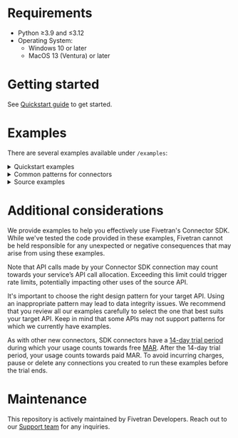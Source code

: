 # Requirements
- Python ≥3.9 and ≤3.12
- Operating System:
  - Windows 10 or later
  - MacOS 13 (Ventura) or later

# Getting started
See [Quickstart guide](https://fivetran.com/docs/connectors/connector-sdk/quickstart-guide) to get started.

# Examples
There are several examples available under `/examples`:

<details>
  <summary>
    Quickstart examples
  </summary>

### hello
This is the simplest, append-only example.

### local
This is an emulated source, without any calls out to the internet.

### configuration
This example shows how to use secrets.

### hashes
This example shows how to calculate a hash of fields and use it as primary key. It is useful in scenarios where the incoming rows do not have any field suitable to be used as a primary key.

### user_profiles
This example shows the use of Pandas DataFrames to manipulate data prior to sending to Fivetran.

### weather
This is a realistic example, using a public API, fetching data from NOAA.
</details>

<details>
<summary>
Common patterns for connectors
</summary>

<details>
<summary>
Cursors
</summary>

### records_with_no_created_at
This example shows how to work with records where the source does not provide a `created_at` (or equivalent) field.
It is useful when it's desired to keep track of when the record was first observed.

### multiple_tables_with_cursors
The parent-child relationship between tables from incremental API endpoints, with the complex cursor.

### marketstack
This code retrieves different stock tickers and the daily price for those tickers using Marketstack API. Refer to Marketstsck's [documentation](https://polygon.io/docs/stocks/getting-started)
</details>

### pagination
This is a simple pagination example template set for the following types of paginations:
- keyset
- next_page_url
- offset_based
- page_number

### specified_types
This example declares a schema and upserts all data types.

### unspecified_types
This example upserts all data types without specifying a schema.

### three_operations
This example shows how to use upsert, update and delete operations.

### priority_first_sync_for_high_volume_initial_syncs
A priority-first sync, pfs for short, is very helpful for high volume historical syncs. It is a sync strategy that prioritises fetching the most recent data first so that fresh data is ready for you to use more quickly.
This is a simple example of how you could implement the Priority-first sync strategy in a `connector.py` file for your connection.
</details>

<details>
<summary>
Source examples
</summary>

### Multiple code files
This example shows how you can write a complex connector comprising multiple `.py` files.

### aws_dynamo_db_authentication
This example shows how to authenticate to AWS using the IAM role credentials and use them to sync records from DynamoDB. Boto3 package is used to create an AWS client. Refer to the [Boto3 documentation](https://boto3.amazonaws.com/v1/documentation/api/latest/index.html).

### redshift
This is an example to show how to sync records from Redshift by using Connector SDK. You need to provide your Redshift credentials for this example to work.

### key_based_replication
This example shows key-based replication from database sources. Replication keys are columns that are used to identify new and updated data for replication. When you set a table to use Incremental Replication, you’ll also need to define a replication key for that table.

### accelo_api_connector_multithreading_enabled
This module implements a connector for syncing data from the Accelo API. It handles OAuth2 authentication, rate limiting, and data synchronization for companies,
invoices, payments, prospects, jobs, and staff. This is an example of multithreading used in the extraction of data from the source to improve connector performance. Multithreading helps to make API calls in parallel to pull data faster. This is also an example of using OAuth 2.0 client credentials flow. You need to provide your Accelo OAuth credentials for this example to work.

Refer to the Multithreading Guidelines in `api_threading_utils.py`.

### smartsheets
This is an example of how we can sync Smartsheets sheets by using Connector SDK. You need to provide your Smartsheets api_key for this example to work.

### aws_athena
This is an example of how we can sync data from AWS Athena by using Connector SDK. We have two examples, one utilises Boto3 and another utilizes SQLAlchemy with PyAthena.
You can use either, based on your requirements. You need to provide your AWS Athena credentials for this example to work.

</details>

# Additional considerations

We provide examples to help you effectively use Fivetran's Connector SDK. While we've tested the code provided in these examples, Fivetran cannot be held responsible for any unexpected or negative consequences that may arise from using these examples.

Note that API calls made by your Connector SDK connection may count towards your service’s API call allocation. Exceeding this limit could trigger rate limits, potentially impacting other uses of the source API.

It's important to choose the right design pattern for your target API. Using an inappropriate pattern may lead to data integrity issues. We recommend that you review all our examples carefully to select the one that best suits your target API. Keep in mind that some APIs may not support patterns for which we currently have examples.

As with other new connectors, SDK connectors have a [14-day trial period](https://fivetran.com/docs/getting-started/free-trials#newconnectorfreeuseperiod) during which your usage counts towards free [MAR](https://fivetran.com/docs/usage-based-pricing). After the 14-day trial period, your usage counts towards paid MAR. To avoid incurring charges, pause or delete any connections you created to run these examples before the trial ends.

# Maintenance
This repository is actively maintained by Fivetran Developers. Reach out to our [Support team](https://support.fivetran.com/hc/en-us) for any inquiries.